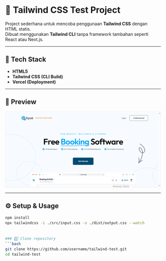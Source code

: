 # 🎨 Tailwind CSS Test Project

Project sederhana untuk mencoba penggunaan **Tailwind CSS** dengan HTML statis.  
Dibuat menggunakan **Tailwind CLI** tanpa framework tambahan seperti React atau Next.js.

---

## 🧩 Tech Stack
- **HTML5**
- **Tailwind CSS (CLI Build)**
- **Vercel (Deployment)**

---

## 🚀 Preview
![Preview Screenshot](./img/preview.png)

---

## ⚙️ Setup & Usage
```bash
npm install
npx tailwindcss -i ./src/input.css -o ./dist/output.css --watch


### 1️⃣ Clone repository
```bash
git clone https://github.com/username/tailwind-test.git
cd tailwind-test
